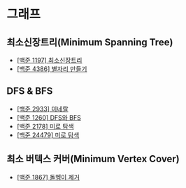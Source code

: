 # 그래프

## 최소신장트리(Minimum Spanning Tree)

- [[백준 1197] 최소신장트리](./1197_minimum_spanning_tree/)
- [[백준 4386] 별자리 만들기](./4386_constellation/)

## DFS & BFS

- [[백준 2933] 미네랄](./2933_mineral)
- [[백준 1260] DFS와 BFS](./1260_DFS_and_BFS)
- [[백준 2178] 미로 탐색](./2178_maze)
- [[백준 24479] 미로 탐색](./24479_DFS1)

## 최소 버텍스 커버(Minimum Vertex Cover)

- [[백준 1867] 돌멩이 제거](./1867_rock_removal)
